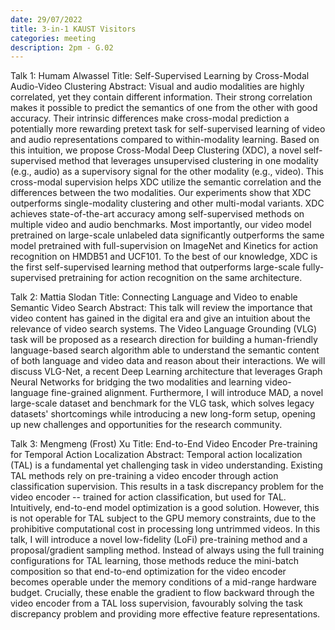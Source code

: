 ```yaml
---
date: 29/07/2022
title: 3-in-1 KAUST Visitors
categories: meeting
description: 2pm - G.02
---
```

Talk 1: Humam Alwassel
Title: Self-Supervised Learning by Cross-Modal Audio-Video Clustering
Abstract: Visual and audio modalities are highly correlated, yet they contain different information. Their strong correlation makes it possible to predict the semantics of one from the other with good accuracy. Their intrinsic differences make cross-modal prediction a potentially more rewarding pretext task for self-supervised learning of video and audio representations compared to within-modality learning. Based on this intuition, we propose Cross-Modal Deep Clustering (XDC), a novel self-supervised method that leverages unsupervised clustering in one modality (e.g., audio) as a supervisory signal for the other modality (e.g., video). This cross-modal supervision helps XDC utilize the semantic correlation and the differences between the two modalities. Our experiments show that XDC outperforms single-modality clustering and other multi-modal variants. XDC achieves state-of-the-art accuracy among self-supervised methods on multiple video and audio benchmarks. Most importantly, our video model pretrained on large-scale unlabeled data significantly outperforms the same model pretrained with full-supervision on ImageNet and Kinetics for action recognition on HMDB51 and UCF101. To the best of our knowledge, XDC is the first self-supervised learning method that outperforms large-scale fully-supervised pretraining for action recognition on the same architecture.

Talk 2: Mattia Slodan
Title: Connecting Language and Video to enable Semantic Video Search
Abstract: This talk will review the importance that video content has gained in the digital era and give an intuition about the relevance of video search systems. The Video Language Grounding (VLG) task will be proposed as a research direction for building a human-friendly language-based search algorithm able to understand the semantic content of both language and video data and reason about their interactions. We will discuss VLG-Net, a recent Deep Learning architecture that leverages Graph Neural Networks for bridging the two modalities and learning video-language fine-grained alignment. Furthermore, I will introduce MAD, a novel large-scale dataset and benchmark for the VLG task, which solves legacy datasets' shortcomings while introducing a new long-form setup, opening up new challenges and opportunities for the research community. 

Talk 3: Mengmeng (Frost) Xu
Title: End-to-End Video Encoder Pre-training for Temporal Action Localization
Abstract: Temporal action localization (TAL) is a fundamental yet challenging task in video understanding. Existing TAL methods rely on pre-training a video encoder through action classification supervision. This results in a task discrepancy problem for the video encoder -- trained for action classification, but used for TAL. Intuitively, end-to-end model optimization is a good solution. However, this is not operable for TAL subject to the GPU memory constraints, due to the prohibitive computational cost in processing long untrimmed videos. In this talk, I will introduce a novel low-fidelity (LoFi) pre-training method and a proposal/gradient sampling method. Instead of always using the full training configurations for TAL learning, those methods reduce the mini-batch composition so that end-to-end optimization for the video encoder becomes operable under the memory conditions of a mid-range hardware budget. Crucially, these enable the gradient to flow backward through the video encoder from a TAL loss supervision, favourably solving the task discrepancy problem and providing more effective feature representations.